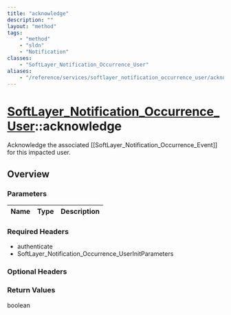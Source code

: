 ```yaml
---
title: "acknowledge"
description: ""
layout: "method"
tags:
    - "method"
    - "sldn"
    - "Notification"
classes:
    - "SoftLayer_Notification_Occurrence_User"
aliases:
    - "/reference/services/softlayer_notification_occurrence_user/acknowledge"
---
```

# [SoftLayer_Notification_Occurrence_User](/reference/services/SoftLayer_Notification_Occurrence_User)::acknowledge

Acknowledge the associated [[SoftLayer_Notification_Occurrence_Event]] for this impacted user. 


## Overview 


### Parameters 
|Name | Type | Description |
| --- | --- | --- |


### Required Headers
* authenticate
* SoftLayer_Notification_Occurrence_UserInitParameters

### Optional Headers

### Return Values
boolean

